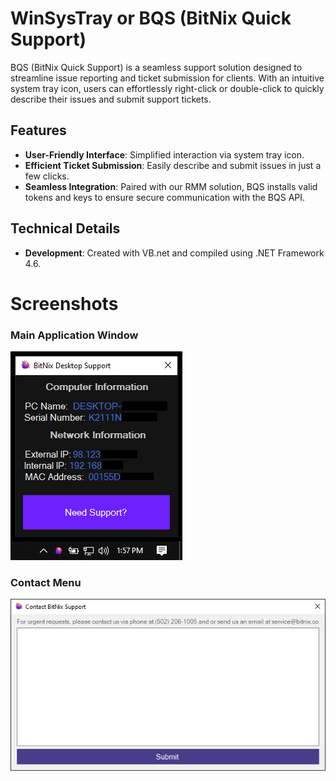 # WinSysTray or BQS (BitNix Quick Support)

BQS (BitNix Quick Support) is a seamless support solution designed to streamline issue reporting and ticket submission for clients. With an intuitive system tray icon, users can effortlessly right-click or double-click to quickly describe their issues and submit support tickets.

## Features
- **User-Friendly Interface**: Simplified interaction via system tray icon.
- **Efficient Ticket Submission**: Easily describe and submit issues in just a few clicks.
- **Seamless Integration**: Paired with our RMM solution, BQS installs valid tokens and keys to ensure secure communication with the BQS API.

## Technical Details
- **Development**: Created with VB.net and compiled using .NET Framework 4.6.

# Screenshots 


### Main Application Window
![](https://github.com/BitNixLLC/WinSysTray/blob/main/images/main.png)
### Contact Menu
![](https://github.com/BitNixLLC/WinSysTray/blob/main/images/contact.png)
